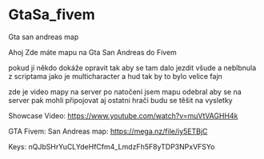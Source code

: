# GtaSa_fivem
Gta san andreas map

Ahoj Zde máte mapu na Gta San Andreas do Fivem

pokud jí někdo dokáže opravit tak aby se tam dalo jezdit všude a neblbnula z scriptama jako je multicharacter a hud tak by to bylo velice fajn

zde je video mapy na server po natočení jsem mapu odebral aby se na server pak mohli připojovat aj ostatni hrači budu se těšit na vysletky

Showcase Video:
https://www.youtube.com/watch?v=muVtVAGHH4k

GTA Fivem: San Andreas map:
https://mega.nz/file/iy5ETBjC

Keys:
nQJbSHrYuCLYdeHfCfm4_LmdzFh5F8yTDP3NPxVFSYo
